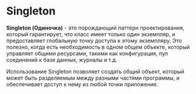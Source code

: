 # Singleton
**Singleton (Одиночка)** - это порождающий паттерн проектирования, который гарантирует, что класс имеет только один 
экземпляр, и предоставляет глобальную точку доступа к этому экземпляру. Это полезно, когда есть необходимость в 
одном общем объекте, который управляет общими ресурсами, такими как конфигурация, 
пул соединений к базе данных, журналы и т.д.

Использование Singleton позволяет создать общий объект, который может быть разделяемым между разными частями программы, 
и обеспечивает доступ к нему из любой точки приложения.